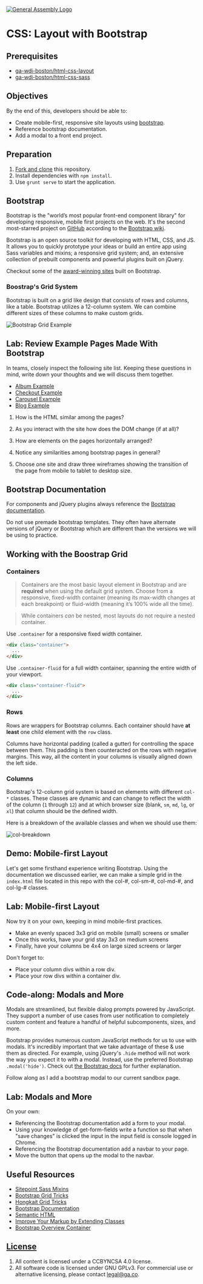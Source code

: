 [![General Assembly Logo](https://camo.githubusercontent.com/1a91b05b8f4d44b5bbfb83abac2b0996d8e26c92/687474703a2f2f692e696d6775722e636f6d2f6b6538555354712e706e67)](https://generalassemb.ly/education/web-development-immersive)

# CSS: Layout with Bootstrap

## Prerequisites

- [ga-wdi-boston/html-css-layout](https://git.generalassemb.ly/ga-wdi-boston/html-css-layout)
- [ga-wdi-boston/html-css-sass](https://git.generalassemb.ly/ga-wdi-boston/html-css-sass)

## Objectives

By the end of this, developers should be able to:

- Create mobile-first, responsive site layouts using
    [bootstrap](http://getbootstrap.com).
- Reference bootstrap documentation.
- Add a modal to a front end project.

## Preparation

1. [Fork and clone](https://git.generalassemb.ly/ga-wdi-boston/meta/wiki/ForkAndClone)
    this repository.
1. Install dependencies with `npm install`.
1. Use `grunt serve` to start the application.

## Bootstrap

Bootstrap is the "world’s most popular front-end component library" for developing responsive, mobile first projects on the web.  It's the second most-starred project on [GitHub](https://github.com/twbs/bootstrap) according to the [Bootstrap wiki](https://en.wikipedia.org/wiki/Bootstrap_(front-end_framework)).

Bootstrap is an open source toolkit for developing with HTML, CSS, and JS. It allows you to quickly prototype your ideas or build an entire app using Sass variables and mixins; a responsive grid system; and, an extensive collection of prebuilt components and powerful plugins built on jQuery.

Checkout some of the [award-winning sites](https://www.awwwards.com/websites/bootstrap/) built on Bootstrap.

### Boostrap's Grid System

Bootstrap is built on a grid like design that consists of rows and columns, like
a table. Bootstrap utilizes a 12-column system. We can combine
different sizes of these columns to make custom grids.

![Bootstrap Grid Example](https://media.git.generalassemb.ly/user/16103/files/96713700-03a5-11e9-8eb8-9323ad08acbf)

## Lab: Review Example Pages Made With Bootstrap

In teams, closely inspect the following site list. Keeping these questions in
mind, write down your thoughts and we will discuss them together.

- [Album Example](https://getbootstrap.com/docs/4.3/examples/album/)
- [Checkout Example](https://getbootstrap.com/docs/4.3/examples/checkout/)
- [Carousel Example](https://getbootstrap.com/docs/4.3/examples/carousel/)
- [Blog Example](https://getbootstrap.com/docs/4.3/examples/blog/)

1. How is the HTML similar among the pages?

1. As you interact with the site how does the DOM change (if at all)?

1. How are elements on the pages horizontally arranged?

1. Notice any similarities among bootstrap pages in general?

1. Choose one site and draw three wireframes showing the transition of the page from mobile to tablet to desktop size.

## Bootstrap Documentation

For components and jQuery plugins always reference the [Bootstrap documentation](http://getbootstrap.com/).

Do not use premade bootstrap templates. They often have alternate versions of
jQuery or Bootstrap which are different than the versions we will be using to
practice.

## Working with the Boostrap Grid

### Containers

> Containers are the most basic layout element in Bootstrap and are **required** when using the default grid system. Choose from a responsive, fixed-width container (meaning its max-width changes at each breakpoint) or fluid-width (meaning it’s 100% wide all the time).

> While containers *can* be nested, most layouts do not require a nested container.

Use `.container` for a responsive fixed width container.

```html
<div class="container">
  ...
</div>
```

Use `.container-fluid` for a full width container, spanning the entire width of
your viewport.

```html
<div class="container-fluid">
  ...
</div>
```
### Rows

Rows are wrappers for Bootstrap columns. Each container should have **at least** one child element with the `row` class.

Columns have horizontal padding (called a gutter) for controlling the space between them. This padding is then counteracted on the rows with negative margins. This way, all the content in your columns is visually aligned down the left side.

### Columns

Bootstrap's 12-column grid system is based on elements with different `col-*`
classes. These classes are dynamic and can change to reflect the width of the
column (`1` through `12`) and at which  browser size (blank, `sm`, `md`, `lg`,
or `xl`) that column should be the defined width.

Here is a breakdown of the available classes and when we should use them:

![col-breakdown](https://media.git.generalassemb.ly/user/16103/files/8e64c780-03a4-11e9-93ac-a2ad0c72c375)

## Demo: Mobile-first Layout

Let's get some firsthand experience writing Bootstrap. Using the
documentation we discussed earlier, we can make a simple grid in the `index.html`
file located in this repo with the col-#, col-sm-#, col-md-#, and col-lg-#
classes.

## Lab: Mobile-first Layout

Now try it on your own, keeping in mind mobile-first practices.

- Make an evenly spaced 3x3 grid on mobile (small) screens or smaller
- Once this works, have your grid stay 3x3 on medium screens
- Finally, have your columns be 4x4 on large sized screens or larger

Don't forget to:

- Place your column divs within a row div.
- Place your row divs within a container div.

## Code-along: Modals and More

Modals are streamlined, but flexible dialog prompts powered by JavaScript. They
support a number of use cases from user notification to completely custom
content and feature a handful of helpful subcomponents, sizes, and more.

Bootstrap provides numerous custom JavaScript methods for us to use with modals.
It's incredibly important that we take advantage of these & use them as
directed. For example, using jQuery's `.hide` method will not work the way you
expect it to with a modal. Instead, use the preferred Bootstrap
`.modal('hide')`. Check out
[the Bootstrap docs](https://getbootstrap.com/docs/4.1/components/modal/#methods)
for further explanation.

Follow along as I add a bootstrap modal to our current sandbox page.

## Lab: Modals and More

On your own:

- Referencing the Bootstrap documentation add a form to your
    modal.
- Using your knowledge of get-form-fields write a function so that when "save changes"
    is clicked the input in the input field is console logged in Chrome.
- Referencing the Bootstrap documentation add a navbar to your page.
- Move the button that opens up the modal to the navbar.

## Useful Resources

- [Sitepoint Sass Mixins](http://www.sitepoint.com/5-useful-sass-mixins-bootstrap/)
- [Bootstrap Grid Tricks](http://willschenk.com/bootstrap-advanced-grid-tricks/)
- [Hongkait Grid Tricks](http://www.hongkiat.com/blog/bootstrap-and-sass/)
- [Bootstrap Documentation](http://getbootstrap.com/)
- [Semantic HTML](http://stackoverflow.com/a/24765186/402618/)
- [Improve Your Markup by Extending Classes](https://coderwall.com/p/wixovg/bootstrap-without-all-the-debt)
- [Bootstrap Overview Container](https://getbootstrap.com/docs/4.1/layout/overview/#containers)

## [License](LICENSE)

1. All content is licensed under a CC­BY­NC­SA 4.0 license.
1. All software code is licensed under GNU GPLv3. For commercial use or
    alternative licensing, please contact legal@ga.co.
